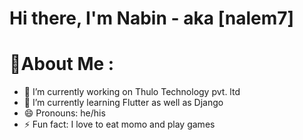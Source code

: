 # Hi there, I'm Nabin - aka [nalem7]

# 💫About Me :

- 🔭 I’m currently working on Thulo Technology pvt. ltd
- 🌱 I’m currently learning Flutter as well as Django
- 😄 Pronouns: he/his
- ⚡ Fun fact: I love to eat momo and play games


